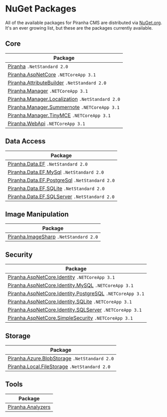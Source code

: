 # NuGet Packages

All of the available packages for Piranha CMS are distributed via [NuGet.org](https://nuget.org). It's an ever growing list, but these are the packages currently available.

## Core

| Package |
|---------|
| [Piranha](https://www.nuget.org/packages/Piranha/) <span class="float-right">`.NetStandard 2.0`</span> |
| [Piranha.AspNetCore](https://www.nuget.org/packages/Piranha.AspNetCore/) <span class="float-right">`.NETCoreApp 3.1`</span> |
| [Piranha.AttributeBuilder](https://www.nuget.org/packages/Piranha.AttributeBuilder/) <span class="float-right">`.NetStandard 2.0`</span> |
| [Piranha.Manager](https://www.nuget.org/packages/Piranha.Manager/) <span class="float-right">`.NETCoreApp 3.1`</span> |
| [Piranha.Manager.Localization](https://www.nuget.org/packages/Piranha.Manager.Localization/) <span class="float-right">`.NetStandard 2.0`</span> |
| [Piranha.Manager.Summernote](https://www.nuget.org/packages/Piranha.Manager.Summernote/) <span class="float-right">`.NETCoreApp 3.1`</span> |
| [Piranha.Manager.TinyMCE](https://www.nuget.org/packages/Piranha.Manager.TinyMCE/) <span class="float-right">`.NETCoreApp 3.1`</span> |
| [Piranha.WebApi](https://www.nuget.org/packages/Piranha.WebApi/) <span class="float-right">`.NETCoreApp 3.1`</span> |

## Data Access

| Package |
|---------|
| [Piranha.Data.EF](https://www.nuget.org/packages/Piranha.Data.EF/) <span class="float-right">`.NetStandard 2.0`</span> |
| [Piranha.Data.EF.MySql](https://www.nuget.org/packages/Piranha.Data.EF.MySql/) <span class="float-right">`.NetStandard 2.0`</span> |
| [Piranha.Data.EF.PostgreSql](https://www.nuget.org/packages/Piranha.Data.EF.PostgreSql/) <span class="float-right">`.NetStandard 2.0`</span> |
| [Piranha.Data.EF.SQLite](https://www.nuget.org/packages/Piranha.Data.EF.SQLite/) <span class="float-right">`.NetStandard 2.0`</span> |
| [Piranha.Data.EF.SQLServer](https://www.nuget.org/packages/Piranha.Data.EF.SQLServer/) <span class="float-right">`.NetStandard 2.0`</span> |

## Image Manipulation

| Package |
|---------|
| [Piranha.ImageSharp](https://www.nuget.org/packages/Piranha.ImageSharp/) <span class="float-right">`.NetStandard 2.0`</span> |

## Security

| Package |
|---------|
| [Piranha.AspNetCore.Identity](https://www.nuget.org/packages/Piranha.AspNetCore.Identity/)  <span class="float-right">`.NETCoreApp 3.1`</span> |
| [Piranha.AspNetCore.Identity.MySQL](https://www.nuget.org/packages/Piranha.AspNetCore.Identity.MySQL/)  <span class="float-right">`.NETCoreApp 3.1`</span> |
| [Piranha.AspNetCore.Identity.PostgreSQL](https://www.nuget.org/packages/Piranha.AspNetCore.Identity.PostgreSQL/)  <span class="float-right">`.NETCoreApp 3.1`</span> |
| [Piranha.AspNetCore.Identity.SQLite](https://www.nuget.org/packages/Piranha.AspNetCore.Identity.SQLite/)  <span class="float-right">`.NETCoreApp 3.1`</span> |
| [Piranha.AspNetCore.Identity.SQLServer](https://www.nuget.org/packages/Piranha.AspNetCore.Identity.SQLServer/)  <span class="float-right">`.NETCoreApp 3.1`</span> |
| [Piranha.AspNetCore.SimpleSecurity](https://www.nuget.org/packages/Piranha.AspNetCore.SimpleSecurity/)  <span class="float-right">`.NETCoreApp 3.1`</span> |

## Storage

| Package |
|---------|
| [Piranha.Azure.BlobStorage](https://www.nuget.org/packages/Piranha.Azure.BlobStorage/) <span class="float-right">`.NetStandard 2.0`</span> |
| [Piranha.Local.FileStorage](https://www.nuget.org/packages/Piranha.Local.FileStorage/) <span class="float-right">`.NetStandard 2.0`</span> |

## Tools

| Package |
|---------|
| [Piranha.Analyzers](https://www.nuget.org/packages/Piranha.Analyzers/) |
